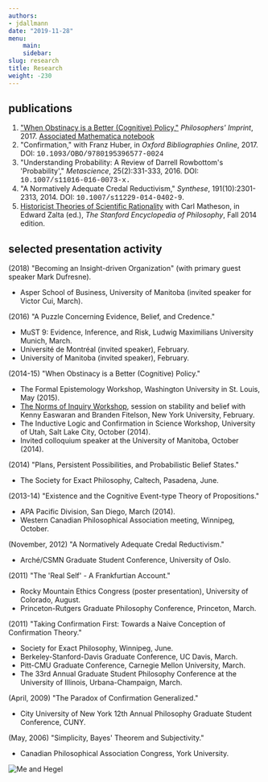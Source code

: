 ```yaml
---
authors:
- jdallmann
date: "2019-11-28"
menu: 
    main:
    sidebar:
slug: research
title: Research
weight: -230
---
```


## publications
1. ["When Obstinacy is a Better (Cognitive) Policy,"](https://www.dropbox.com/s/26kydqdufxvbuya/Dallmann-Obstinacy_Imprint_Penultimate.pdf?dl=0) *Philosophers' Imprint*, 2017. [Associated Mathematica notebook](https://www.dropbox.com/s/padj5i7po4dxhm6/2017.06-Obstinacy.Model.readable.nb?dl=0)
2. "Confirmation," with Franz Huber, in *Oxford Bibliographies Online*, 2017. DOI: <font face="courier new, monospace">10.1093/OBO/9780195396577-0024</font>
3. "Understanding Probability: A Review of Darrell Rowbottom's 'Probability'," *Metascience*, 25(2):331-333, 2016. DOI: <font face="courier new, monospace">10.1007/s11016-016-0073-x.</font></li>
4. "A Normatively Adequate Credal Reductivism," *Synthese*, 191(10):2301-2313, 2014. DOI: <font face="courier new, monospace">10.1007/s11229-014-0402-9</font>.
5. [Historicist Theories of Scientific Rationality](http://plato.stanford.edu/entries/rationality-historicist/) with Carl Matheson, in Edward Zalta (ed.), *The Stanford Encyclopedia of Philosophy*, Fall 2014 edition.



## selected presentation activity

(2018) "Becoming an Insight-driven Organization" (with primary guest speaker Mark Dufresne).
- Asper School of Business, University of Manitoba (invited speaker for Victor Cui, March).

(2016) "A Puzzle Concerning Evidence, Belief, and Credence."
- MuST 9: Evidence, Inference, and Risk, Ludwig Maximilians University Munich, March.
- Université de Montréal (invited speaker), February.
- University of Manitoba (invited speaker), February.

(2014-15) "When Obstinacy is a Better (Cognitive) Policy."
- The Formal Epistemology Workshop, Washington University in St. Louis, May (2015).
- [The Norms of Inquiry Workshop](http://fitelson.org/stability/), session on stability and belief with Kenny Easwaran and Branden Fitelson, New York University, February.
- The Inductive Logic and Confirmation in Science Workshop, University of Utah, Salt Lake City, October (2014).
- Invited colloquium speaker at the University of Manitoba, October (2014).

(2014) "Plans, Persistent Possibilities, and Probabilistic Belief States."
- The Society for Exact Philosophy, Caltech, Pasadena, June.

(2013-14) "Existence and the Cognitive Event-type Theory of Propositions."
- APA Pacific Division, San Diego, March (2014).
- Western Canadian Philosophical Association meeting, Winnipeg, October.

(November, 2012) "A Normatively Adequate Credal Reductivism."
- Arché/CSMN Graduate Student Conference, University of Oslo.

(2011) "The 'Real Self' - A Frankfurtian Account."
- Rocky Mountain Ethics Congress (poster presentation), University of Colorado, August.
- Princeton-Rutgers Graduate Philosophy Conference, Princeton, March.

(2011) "Taking Confirmation First: Towards a Naive Conception of Confirmation Theory."
- Society for Exact Philosophy, Winnipeg, June.
- Berkeley-Stanford-Davis Graduate Conference, UC Davis, March.
- Pitt-CMU Graduate Conference, Carnegie Mellon University, March.
- The 33rd Annual Graduate Student Philosophy Conference at the University of Illinois, Urbana-Champaign, March.

(April, 2009) "The Paradox of Confirmation Generalized."
- City University of New York 12th Annual Philosophy Graduate Student Conference, CUNY.

(May, 2006) "Simplicity, Bayes' Theorem and Subjectivity."
- Canadian Philosophical Association Congress, York University.


<!--     <figure class="col-md-6">
      <p>four generations of my <a href="https://philosophyfamilytree.wikispaces.com/Malcolm+Forster" target="_blank">academic genealogy</a></p>
      <img src="https://jdallmann.github.io/Genealogy.jpeg"/>
    </figure>
 -->   
 
 ![Me and Hegel](/images/Me-and-Hegel.jpg)
 